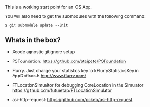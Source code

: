 This is a working start point for an iOS App. 

You will also need to get the submodules with the following command:

    $ git submodule update --init

Whats in the box?
-----------------

* Xcode agnostic gitignore setup

* PSFoundation:
https://github.com/steipete/PSFoundation

* Flurry. Just change your statistics key to kFlurryStatisticsKey in AppDefines.h
http://www.flurry.com/

* FTLocationSimualtor for debugging CoreLocation in the Simulator
https://github.com/futuretap/FTLocationSimulator

* asi-http-request:
https://github.com/pokeb/asi-http-request

